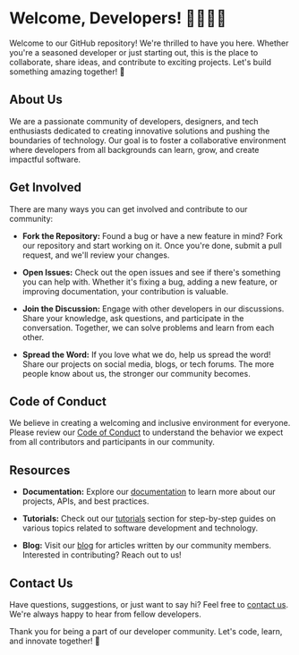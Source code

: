 # Welcome, Developers! 👩‍💻👨‍💻

Welcome to our GitHub repository! We're thrilled to have you here. Whether you're a seasoned developer or just starting out, this is the place to collaborate, share ideas, and contribute to exciting projects. Let's build something amazing together! 🚀

## About Us

We are a passionate community of developers, designers, and tech enthusiasts dedicated to creating innovative solutions and pushing the boundaries of technology. Our goal is to foster a collaborative environment where developers from all backgrounds can learn, grow, and create impactful software.

## Get Involved

There are many ways you can get involved and contribute to our community:

- **Fork the Repository:** Found a bug or have a new feature in mind? Fork our repository and start working on it. Once you're done, submit a pull request, and we'll review your changes.

- **Open Issues:** Check out the open issues and see if there's something you can help with. Whether it's fixing a bug, adding a new feature, or improving documentation, your contribution is valuable.

- **Join the Discussion:** Engage with other developers in our discussions. Share your knowledge, ask questions, and participate in the conversation. Together, we can solve problems and learn from each other.

- **Spread the Word:** If you love what we do, help us spread the word! Share our projects on social media, blogs, or tech forums. The more people know about us, the stronger our community becomes.

## Code of Conduct

We believe in creating a welcoming and inclusive environment for everyone. Please review our [Code of Conduct](CODE_OF_CONDUCT.md) to understand the behavior we expect from all contributors and participants in our community.

## Resources

- **Documentation:** Explore our [documentation](docs/) to learn more about our projects, APIs, and best practices.

- **Tutorials:** Check out our [tutorials](tutorials/) section for step-by-step guides on various topics related to software development and technology.

- **Blog:** Visit our [blog](https://blog.example.com) for articles written by our community members. Interested in contributing? Reach out to us!

## Contact Us

Have questions, suggestions, or just want to say hi? Feel free to [contact us](mailto:contact@example.com). We're always happy to hear from fellow developers.

Thank you for being a part of our developer community. Let's code, learn, and innovate together! 🌟
